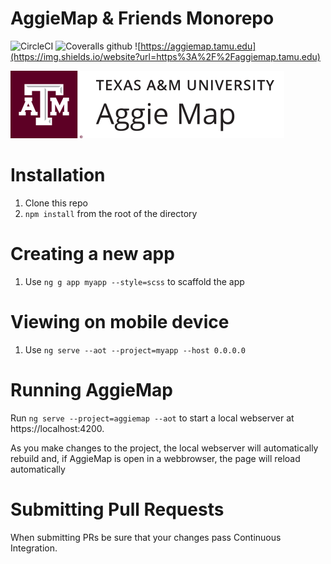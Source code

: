 # AggieMap & Friends Monorepo

![CircleCI](https://img.shields.io/circleci/build/github/TamuGeoInnovation/Tamu.GeoInnovation.js.monorepo/master)
![Coveralls github](https://img.shields.io/coveralls/github/TamuGeoInnovation/Tamu.GeoInnovation.js.monorepo)
![https://aggiemap.tamu.edu](https://img.shields.io/website?url=https%3A%2F%2Faggiemap.tamu.edu)


![AggieMap Logo](/libs/assets/images/logo/TAM-PrimaryMarkBB.svg)

# Installation

1. Clone this repo
2. `npm install` from the root of the directory

# Creating a new app

1. Use `ng g app myapp --style=scss` to scaffold the app

# Viewing on mobile device

1. Use `ng serve --aot --project=myapp --host 0.0.0.0`

# Running AggieMap

Run `ng serve --project=aggiemap --aot` to start a local webserver at https://localhost:4200.

As you make changes to the project, the local webserver will automatically rebuild and, if AggieMap is open in a webbrowser, the page will reload automatically

# Submitting Pull Requests

When submitting PRs be sure that your changes pass Continuous Integration.
